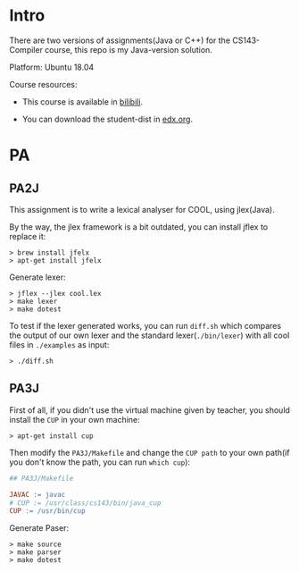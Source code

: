 # Intro

There are two versions of assignments(Java or C++) for the CS143-Compiler course, this repo is my Java-version solution.

Platform: Ubuntu 18.04

Course resources:

- This course is available in [bilibili](https://www.bilibili.com/video/BV17K4y147Bz?p=41&spm_id_from=pageDriver).

- You can download the student-dist in [edx.org](https://courses.edx.org/asset-v1%3AStanfordOnline%2BSOE.YCSCS1%2B1T2020%2Btype%40asset%2Bblock%40student-dist.tar.gz).


# PA
## PA2J
This assignment is to write a lexical analyser for COOL, using jlex(Java).

By the way, the jlex framework is a bit outdated, you can install jflex to replace it:
```
> brew install jfelx
> apt-get install jfelx
```

Generate lexer:
```
> jflex --jlex cool.lex
> make lexer
> make dotest
```

To test if the lexer generated works, you can run `diff.sh` which compares the output of our own lexer and the standard lexer(`./bin/lexer`) with all cool files in `./examples` as input:
```
> ./diff.sh
```

## PA3J
First of all, if you didn't use the virtual machine given by teacher, you should install the `CUP` in your own machine:
```
> apt-get install cup
```
Then modify the `PA3J/Makefile` and change the `CUP path` to your own path(if you don't know the path, you can run `which cup`):
```Makefile
## PA3J/Makefile

JAVAC := javac
# CUP := /usr/class/cs143/bin/java_cup
CUP := /usr/bin/cup
```
Generate Paser:
```
> make source
> make parser
> make dotest
```





